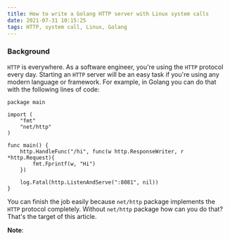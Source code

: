 ```yaml
---
title: How to write a Golang HTTP server with Linux system calls 
date: 2021-07-31 10:15:25
tags: HTTP, system call, Linux, Golang
---
```


### Background

`HTTP` is everywhere. As a software engineer, you're using the `HTTP` protocol every day. Starting an `HTTP` server will be an easy task if you're using any modern language or framework. For example, in Golang you can do that with the following lines of code:

```golang
package main

import (
    "fmt"
    "net/http"
)

func main() {
    http.HandleFunc("/hi", func(w http.ResponseWriter, r *http.Request){
        fmt.Fprintf(w, "Hi")
    })

    log.Fatal(http.ListenAndServe(":8081", nil))
}
```

You can finish the job easily because `net/http` package implements the `HTTP` protocol completely. Without `net/http` package how can you do that? That's the target of this article. 

**Note**: 


